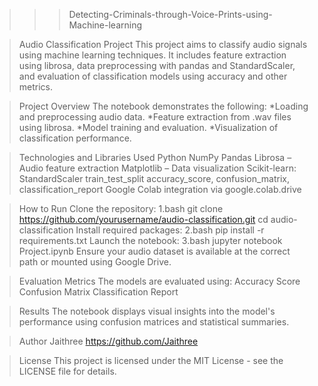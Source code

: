 >>>Detecting-Criminals-through-Voice-Prints-using-Machine-learning

>Audio Classification Project
This project aims to classify audio signals using machine learning techniques. It includes feature extraction using librosa, data preprocessing with pandas and StandardScaler, and evaluation of classification models using accuracy and other metrics.

>Project Overview
The notebook demonstrates the following:
*Loading and preprocessing audio data.
*Feature extraction from .wav files using librosa.
*Model training and evaluation.
*Visualization of classification performance.

>Technologies and Libraries Used
Python
NumPy
Pandas
Librosa – Audio feature extraction
Matplotlib – Data visualization
Scikit-learn:
StandardScaler
train_test_split
accuracy_score, confusion_matrix, classification_report
Google Colab integration via google.colab.drive

>How to Run
Clone the repository:
1.bash
git clone https://github.com/yourusername/audio-classification.git
cd audio-classification
Install required packages:
2.bash
pip install -r requirements.txt
Launch the notebook:
3.bash
jupyter notebook Project.ipynb
Ensure your audio dataset is available at the correct path or mounted using Google Drive.

> Evaluation Metrics
The models are evaluated using:
Accuracy Score
Confusion Matrix
Classification Report

>Results
The notebook displays visual insights into the model's performance using confusion matrices and statistical summaries.

>Author
Jaithree
https://github.com/Jaithree


>License
This project is licensed under the MIT License - see the LICENSE file for details.




